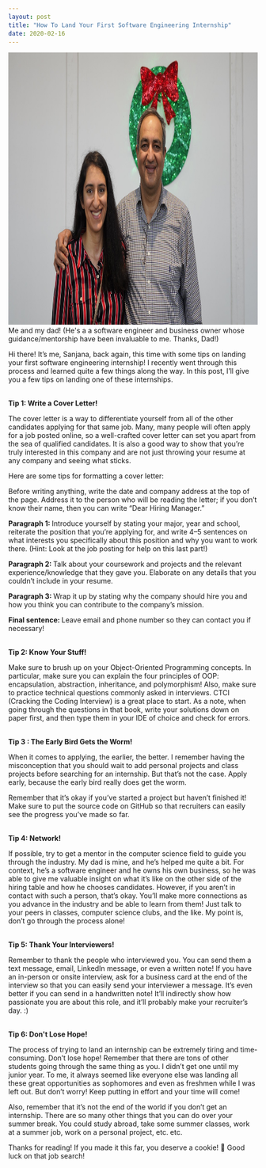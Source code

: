 ```yaml
---
layout: post
title: "How To Land Your First Software Engineering Internship"
date: 2020-02-16
---
```


<img src="/assets/images/dad.jpeg" alt="Me and my dad" width="950" height="550">

<div class="BlogImageCaption">
  Me and my dad! (He's a a software engineer and business owner whose guidance/mentorship have been invaluable to me. Thanks, Dad!) 
 </div>

Hi there! It’s me, Sanjana, back again, this time with some tips on landing your first software engineering internship! I recently went through this process and learned quite a few things along the way. In this post, I’ll give you a few tips on landing one of these internships. 

<br>
<div class="BlogSize">
  <b> Tip 1: Write a Cover Letter!  </b>
</div>

The cover letter is a way to differentiate yourself from all of the other candidates applying for that same job. Many, many people will often apply for a job posted online, so a well-crafted cover letter can set you apart from the sea of qualified candidates. It is also a good way to show that you’re truly interested in this company and are not just throwing your resume at any company and seeing what sticks.

Here are some tips for formatting a cover letter:

Before writing anything, write the date and company address at the top of the page. Address it to the person who will be reading the letter; if you don’t know their name, then you can write “Dear Hiring Manager.”

<b> Paragraph 1: </b> Introduce yourself by stating your major, year and school, reiterate the position that you’re applying for, and write 4–5 sentences on what interests you specifically about this position and why you want to work there. (Hint: Look at the job posting for help on this last part!) 

<b> Paragraph 2: </b> Talk about your coursework and projects and the relevant experience/knowledge that they gave you. Elaborate on any details that you couldn’t include in your resume.

<b> Paragraph 3: </b> Wrap it up by stating why the company should hire you and how you think you can contribute to the company’s mission.

<b> Final sentence: </b> Leave email and phone number so they can contact you if necessary!

<br>
<div class="BlogSize">
  <b> Tip 2: Know Your Stuff!  </b>
</div>

Make sure to brush up on your Object-Oriented Programming concepts. In particular, make sure you can explain the four principles of OOP: encapsulation, abstraction, inheritance, and polymorphism!
Also, make sure to practice technical questions commonly asked in interviews. CTCI (Cracking the Coding Interview) is a great place to start. As a note, when going through the questions in that book, write your solutions down on paper first, and then type them in your IDE of choice and check for errors.


<br>
<div class="BlogSize">
  <b> Tip 3 : The Early Bird Gets the Worm!  </b>
</div>

When it comes to applying, the earlier, the better. I remember having the misconception that you should wait to add personal projects and class projects before searching for an internship. But that’s not the case. Apply early, because the early bird really does get the worm.

Remember that it’s okay if you’ve started a project but haven’t finished it! Make sure to put the source code on GitHub so that recruiters can easily see the progress you’ve made so far.

<br>
<div class="BlogSize">
  <b> Tip 4: Network!  </b>
</div>

If possible, try to get a mentor in the computer science field to guide you through the industry. My dad is mine, and he’s helped me quite a bit. For context, he’s a software engineer and he owns his own business, so he was able to give me valuable insight on what it’s like on the other side of the hiring table and how he chooses candidates.
However, if you aren’t in contact with such a person, that’s okay. You’ll make more connections as you advance in the industry and be able to learn from them! Just talk to your peers in classes, computer science clubs, and the like. My point is, don’t go through the process alone!

<br>
<div class="BlogSize">
  <b> Tip 5: Thank Your Interviewers!  </b>
</div>

Remember to thank the people who interviewed you. You can send them a text message, email, LinkedIn message, or even a written note!
If you have an in-person or onsite interview, ask for a business card at the end of the interview so that you can easily send your interviewer a message. It’s even better if you can send in a handwritten note! It’ll indirectly show how passionate you are about this role, and it’ll probably make your recruiter’s day. :)


<br>
<div class="BlogSize">
  <b> Tip 6: Don't Lose Hope!  </b>
</div>

The process of trying to land an internship can be extremely tiring and time-consuming. Don’t lose hope! Remember that there are tons of other students going through the same thing as you. I didn’t get one until my junior year. To me, it always seemed like everyone else was landing all these great opportunities as sophomores and even as freshmen while I was left out. But don’t worry! Keep putting in effort and your time will come!

Also, remember that it’s not the end of the world if you don’t get an internship. There are so many other things that you can do over your summer break. You could study abroad, take some summer classes, work at a summer job, work on a personal project, etc. etc.

Thanks for reading! If you made it this far, you deserve a cookie! 🍪 Good luck on that job search!
